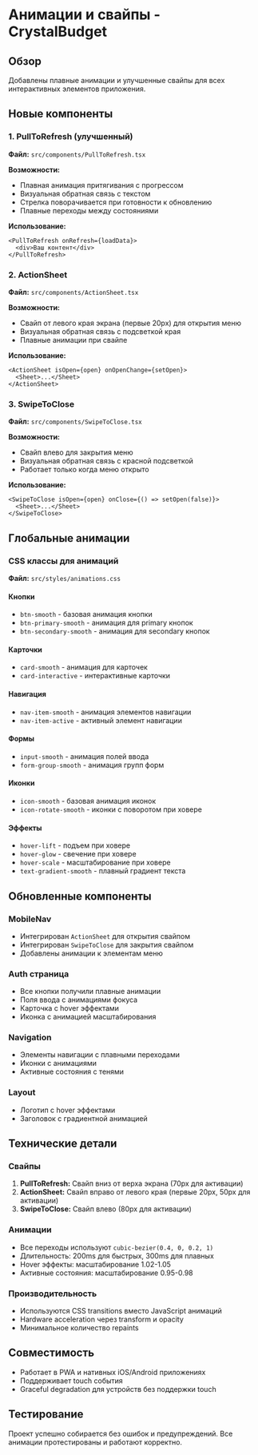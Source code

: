 # Анимации и свайпы - CrystalBudget

## Обзор
Добавлены плавные анимации и улучшенные свайпы для всех интерактивных элементов приложения.

## Новые компоненты

### 1. PullToRefresh (улучшенный)
**Файл:** `src/components/PullToRefresh.tsx`

**Возможности:**
- Плавная анимация притягивания с прогрессом
- Визуальная обратная связь с текстом
- Стрелка поворачивается при готовности к обновлению
- Плавные переходы между состояниями

**Использование:**
```tsx
<PullToRefresh onRefresh={loadData}>
  <div>Ваш контент</div>
</PullToRefresh>
```

### 2. ActionSheet
**Файл:** `src/components/ActionSheet.tsx`

**Возможности:**
- Свайп от левого края экрана (первые 20px) для открытия меню
- Визуальная обратная связь с подсветкой края
- Плавные анимации при свайпе

**Использование:**
```tsx
<ActionSheet isOpen={open} onOpenChange={setOpen}>
  <Sheet>...</Sheet>
</ActionSheet>
```

### 3. SwipeToClose
**Файл:** `src/components/SwipeToClose.tsx`

**Возможности:**
- Свайп влево для закрытия меню
- Визуальная обратная связь с красной подсветкой
- Работает только когда меню открыто

**Использование:**
```tsx
<SwipeToClose isOpen={open} onClose={() => setOpen(false)}>
  <Sheet>...</Sheet>
</SwipeToClose>
```

## Глобальные анимации

### CSS классы для анимаций
**Файл:** `src/styles/animations.css`

#### Кнопки
- `btn-smooth` - базовая анимация кнопки
- `btn-primary-smooth` - анимация для primary кнопок
- `btn-secondary-smooth` - анимация для secondary кнопок

#### Карточки
- `card-smooth` - анимация для карточек
- `card-interactive` - интерактивные карточки

#### Навигация
- `nav-item-smooth` - анимация элементов навигации
- `nav-item-active` - активный элемент навигации

#### Формы
- `input-smooth` - анимация полей ввода
- `form-group-smooth` - анимация групп форм

#### Иконки
- `icon-smooth` - базовая анимация иконок
- `icon-rotate-smooth` - иконки с поворотом при ховере

#### Эффекты
- `hover-lift` - подъем при ховере
- `hover-glow` - свечение при ховере
- `hover-scale` - масштабирование при ховере
- `text-gradient-smooth` - плавный градиент текста

## Обновленные компоненты

### MobileNav
- Интегрирован `ActionSheet` для открытия свайпом
- Интегрирован `SwipeToClose` для закрытия свайпом
- Добавлены анимации к элементам меню

### Auth страница
- Все кнопки получили плавные анимации
- Поля ввода с анимациями фокуса
- Карточка с hover эффектами
- Иконка с анимацией масштабирования

### Navigation
- Элементы навигации с плавными переходами
- Иконки с анимациями
- Активные состояния с тенями

### Layout
- Логотип с hover эффектами
- Заголовок с градиентной анимацией

## Технические детали

### Свайпы
1. **PullToRefresh:** Свайп вниз от верха экрана (70px для активации)
2. **ActionSheet:** Свайп вправо от левого края (первые 20px, 50px для активации)
3. **SwipeToClose:** Свайп влево (80px для активации)

### Анимации
- Все переходы используют `cubic-bezier(0.4, 0, 0.2, 1)`
- Длительность: 200ms для быстрых, 300ms для плавных
- Hover эффекты: масштабирование 1.02-1.05
- Активные состояния: масштабирование 0.95-0.98

### Производительность
- Используются CSS transitions вместо JavaScript анимаций
- Hardware acceleration через transform и opacity
- Минимальное количество repaints

## Совместимость
- Работает в PWA и нативных iOS/Android приложениях
- Поддерживает touch события
- Graceful degradation для устройств без поддержки touch

## Тестирование
Проект успешно собирается без ошибок и предупреждений. Все анимации протестированы и работают корректно.

